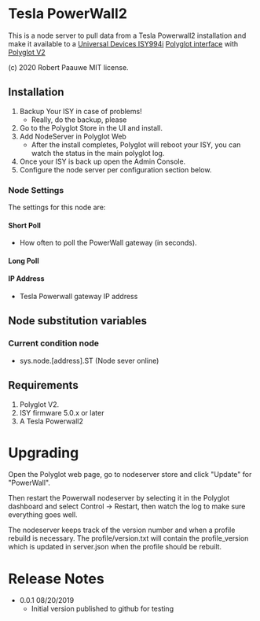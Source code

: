 
# Tesla PowerWall2

This is a node server to pull data from a Tesla Powerwall2 installation and make it available to a [Universal Devices ISY994i](https://www.universal-devices.com/residential/ISY) [Polyglot interface](http://www.universal-devices.com/developers/polyglot/docs/) with  [Polyglot V2](https://github.com/Einstein42/udi-polyglotv2)

(c) 2020 Robert Paauwe
MIT license.


## Installation

1. Backup Your ISY in case of problems!
   * Really, do the backup, please
2. Go to the Polyglot Store in the UI and install.
3. Add NodeServer in Polyglot Web
   * After the install completes, Polyglot will reboot your ISY, you can watch the status in the main polyglot log.
4. Once your ISY is back up open the Admin Console.
5. Configure the node server per configuration section below.

### Node Settings
The settings for this node are:

#### Short Poll
   * How often to poll the PowerWall gateway (in seconds).
#### Long Poll

#### IP Address
   * Tesla Powerwall gateway IP address

## Node substitution variables
### Current condition node
 * sys.node.[address].ST      (Node sever online)

## Requirements
1. Polyglot V2.
2. ISY firmware 5.0.x or later
3. A Tesla Powerwall2

# Upgrading

Open the Polyglot web page, go to nodeserver store and click "Update" for "PowerWall".

Then restart the Powerwall nodeserver by selecting it in the Polyglot dashboard and select Control -> Restart, then watch the log to make sure everything goes well.

The nodeserver keeps track of the version number and when a profile rebuild is necessary.  The profile/version.txt will contain the profile_version which is updated in server.json when the profile should be rebuilt.

# Release Notes

- 0.0.1 08/20/2019
   - Initial version published to github for testing
